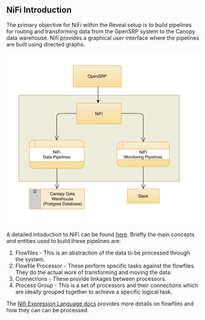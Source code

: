 ## NiFi Introduction

The primary objective for NiFi within the Reveal setup is to build pipelines for routing and transforming data from the OpenSRP system to the Canopy data warehouse. Nifi provides a graphical user interface where the pipelines are built using directed graphs. 

<img src="../../images/dataflow-diagram.png" alt="Data Flow Diagram">

A detailed intoduction to NiFi can be found [here](https://nifi.apache.org/docs/nifi-docs/html/overview.html). Briefly the main concepts and entities used to build these pipelines are:

1) Flowfiles - This is an abstraction of the data to be processed through the system.
2) Flowfile Processor - These perform specific tasks against the flowfiles. They do the actual work of transforming and moving the data.
3) Connections - These provide linkages between processors.
4) Process Group - This is a set of processors and their connections which are ideally grouped together to achieve a specific logical task.


The [Nifi Expression Language docs](https://nifi.apache.org/docs/nifi-docs/html/expression-language-guide.html) provides more details on flowfiles and how they can can be processed.
